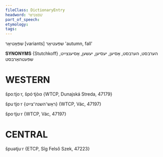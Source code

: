 ```yaml
---
fileClass: DictionaryEntry
headword: שפּאָטיאָר
part_of_speech: 
etymology: 
tags: 
---
```

שפּאָטיאָר
[variants] שפּעטיאָר
'autumn, fall'

𝐒𝐘𝐍𝐎𝐍𝐘𝐌𝐒 {Stutchkoff}
הערבסט, הערבסט, אָסיען, יעסיען, יעשען, אָסיענצײַט, שפּעטהאַרבסט

WESTERN
========

špoːtjoˑr, špóˑtjòα {WTCP, Dunajská Streda, 47179}

špuˑtjoˑr {ראָש־השנה־צײַט} {WTCP, Vác, 47197}

špoˑtjʊˑr {WTCP, Vác, 47197}

CENTRAL
========

špuətjuˑr {ETCP, Sîg Felső Szek, 47223}